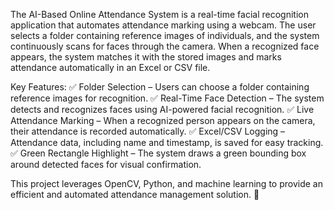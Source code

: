 The AI-Based Online Attendance System is a real-time facial recognition application that automates attendance marking using a webcam. 
The user selects a folder containing reference images of individuals, and the system continuously scans for faces through the camera. 
When a recognized face appears, the system matches it with the stored images and marks attendance automatically in an Excel or CSV file.

Key Features:
✅ Folder Selection – Users can choose a folder containing reference images for recognition.
✅ Real-Time Face Detection – The system detects and recognizes faces using AI-powered facial recognition.
✅ Live Attendance Marking – When a recognized person appears on the camera, their attendance is recorded automatically.
✅ Excel/CSV Logging – Attendance data, including name and timestamp, is saved for easy tracking.
✅ Green Rectangle Highlight – The system draws a green bounding box around detected faces for visual confirmation.

This project leverages OpenCV, Python, and machine learning to provide an efficient and automated attendance management solution. 🚀
